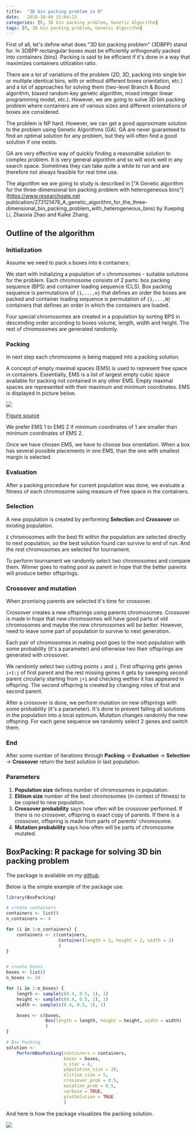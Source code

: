 ```yaml
---
title:  "3D bin packing problem in R"
date:   2016-10-06 15:04:23
categories: [R, 3D bin packing problem, Genetic Algorithm]
tags: [R, 3D bin packing problem, Genetic Algorithm]
---
```

First of all, let's define what does "3D bin packing problem" (3DBPP) stand for.
In 3DBPP rectangular boxes must be efficiently orthogonally packed into containers (bins). Packing is said to be efficient if it's done in a way that maximizes containers utilization ratio.


There are a lot of variations of the problem (2D, 3D, packing into single bin or multiple identical bins, with or without different boxes orientation, etc.) and a lot of approaches for solving them (two-level Branch & Bound algorithm, biased random-key genetic algorithm, mixed integer linear programming model, etc.). However, we are going to solve 3D bin packing problem where containers are of various sizes and different orientations of boxes are considered.

The problem is NP hard. However, we can get a good approximate solution to the problem using Genetic Algorithms (GA). GA are never guaranteed to find an optimal solution for any problem, but they will often find a good solution if one exists.

GA are very effective way of quickly finding a reasonable solution to complex problem.
It is very general algorithm and so will work well in any search space.
Sometimes they can take quite a while to run and are therefore not always feasible for real time use.


The algorithm we are going to study is described in ["A Genetic algorithm for the three-dimensional bin packing problem with heterogeneous bins"](https://www.researchgate.net publication/273121476_A_genetic_algorithm_for_the_three-dimensional_bin_packing_problem_with_heterogeneous_bins) by Xueping Li, Zhaoxia Zhao and Kaike Zhang.


## Outline of the algorithm

### Initialization

Assume we need to pack `m` boxes into `N` containers.

We start with initializing a population of `n` chromosomes - suitable solutions for the problem. Each chromosome consists of 2 parts: box packing sequence (BPS) and container loading sequence (CLS). Box packing sequence is permutations of `{1,...,m}` that defines an order the boxes are packed and container loading sequence is permutation of `{1,...,N}` containers that defines an order in which the containers are loaded.

Four special chromosomes are created in a population by sorting BPS in descending order according to boxes volume, length, width and height. The rest of chromosomes are generated randomly.

### Packing

In next step each chromosome is being mapped into a packing solution.

A concept of empty maximal spaces (EMS) is used to represent free space in containers. Essentially, EMS is a list of largest empty cubic space available for packing not contained in any other EMS. Empty maximal spaces are represented with their maximum and minimum coordinates. EMS is displayed in picture below.

![](http://delta1epsilon.github.io/assets/ems_plot.png)

[Figure source](https://www.researchgate.net/publication/273121476_A_genetic_algorithm_for_the_three-dimensional_bin_packing_problem_with_heterogeneous_bins)


We prefer EMS 1 to EMS 2 if minimum coordinates of 1 are smaller than minimum coordinates of EMS 2.

Once we have chosen EMS, we have to choose box orientation. When a box has several possible placements in one EMS, than the one with smallest margin is selected.  


### Evaluation

After a packing procedure for current population was done, we evaluate a fitness of each chromosome using measure of free space in the containers.

### Selection

A new population is created by performing **Selection** and **Crossover** on existing population.

`E` chromosomes with the best fit within the population are selected directly to next population, so the best solution found can survive to end of run. And the rest chromosomes are selected for tournament.

To perform tournament we randomly select two chromosomes and compare them. Winner goes to mating pool as parent in hope that the better parents will produce better offsprings.


### Crossover and mutation

When promising parents are selected it's time for crossover.

Crossover creates a new offsprings using parents chromosomes.
Crossover is made in hope that new chromosomes will have good parts of old chromosomes and maybe the new chromosomes will be better.
However, need to leave some part of population to survive to next generation.

Each pair of chromosomes in mating pool goes to the next population with some probability (it's a parameter) and otherwise two their offsprings are generated with crossover.

We randomly select two cutting points `i` and `j`. First offspring gets genes `i+1:j` of first parent and the rest missing genes it gets by sweeping second parent circularly starting from `j+1` and checking wether it has appeared in offspring. The second offspring is created by changing roles of first and second parent.

After a crossover is done, we perform mutation on new offsprings with some probability (it's a parameter).
It's done to prevent falling all solutions in the population into a local optimum. Mutation changes randomly the new offspring. For each gene sequence we randomly select 2 genes and switch them.

### End

After some number of iterations through **Packing** -> **Evaluation** -> **Selection** -> **Crossover**  return the best solution in last population.

### Parameters

1. **Population size** defines number of chromosomes in population.
2. **Elitism size** number of the best chromosomes (in context of fitness) to be copied to new population.
3. **Crossover probability** says how often will be crossover performed. If there is no crossover, offspring is exact copy of parents. If there is a crossover, offspring is made from parts of parents' chromosome.
4. **Mutation probability** says how often will be parts of chromosome mutated.



## BoxPacking: R package for solving 3D bin packing problem

The package is available on my [github](https://github.com/delta1epsilon/BoxPacking).

Below is the simple example of the package use.

``` r
library(BoxPacking)

# create containers
containers <- list()
n_containers <- 4

for (i in 1:n_containers) {
    containers <- c(containers,
                    Container(length = 2, height = 2, width = 2)
                    )
}


# create boxes
boxes <- list()
n_boxes <- 20

for (i in 1:n_boxes) {
    length <- sample(c(0.4, 0.5, 1), 1)
    height <- sample(c(0.4, 0.5, 1), 1)
    width <- sample(c(0.4, 0.5, 1), 1)

    boxes <- c(boxes,
               Box(length = length, height = height, width = width)
               )
}

# Box Packing
solution <-
    PerformBoxPacking(containers = containers,
                      boxes = boxes,
                      n_iter = 4,
                      population_size = 20,
                      elitism_size = 5,
                      crossover_prob = 0.5,
                      mutation_prob = 0.5,
                      verbose = TRUE,
                      plotSolution = TRUE
                      )
```

And here is how the package visualizes the packing solution.

![](http://delta1epsilon.github.io/assets/giphy.gif)
